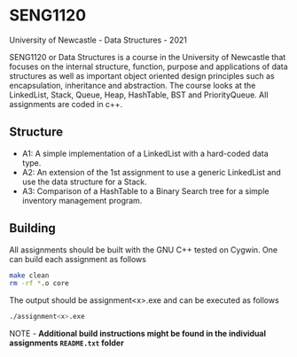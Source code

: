 # SENG1120
University of Newcastle - Data Structures - 2021

SENG1120 or Data Structures is a course in the University of Newcastle that focuses on the internal structure, function, purpose and applications of data structures as well as important object oriented design principles such as encapsulation, inheritance and abstraction. The course looks at the LinkedList, Stack, Queue, Heap, HashTable, BST and PriorityQueue. All assignments are coded in c++. 

## Structure

- A1: A simple implementation of a LinkedList with a hard-coded data type. 
- A2: An extension of the 1st assignment to use a generic LinkedList and use the data structure for a Stack. 
- A3: Comparison of a HashTable to a Binary Search tree for a simple inventory management program.

## Building

All assignments should be built with the GNU C++ tested on Cygwin. One can build each assignment as follows

```sh
make clean
rm -rf *.o core
 ```

The output should be assignment\<x\>.exe and can be executed as follows

```sh
./assignment<x>.exe
```

NOTE - **Additional build instructions might be found in the individual assignments `README.txt` folder**

